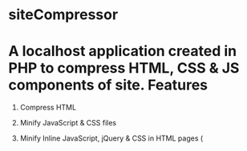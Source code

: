 siteCompressor
==============
A localhost application created in PHP to compress HTML, CSS & JS components of site.
Features
========
1) Compress HTML

2) Minify JavaScript & CSS files

3) Minify Inline JavaScript, jQuery & CSS in HTML pages (<script>, <style>)

4) Replace Multiple Strings like **localsite.dev** to **mydomain.com**

5) Save, Restore & Remove Configurations

6) Choose Site Location & Output folder

7) Real Time Status of site compression

8) Execute **Terminal** / **Shell** commands before or after compression

9) Can Run in any localhost server

10) No Database needed
Requirements
============
1) A localhost server that have PHP 5.3

2) Should be able to Use of ob_flush & flush() PHP commands